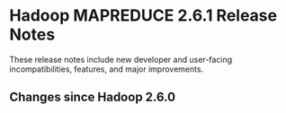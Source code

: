 # Hadoop MAPREDUCE 2.6.1 Release Notes

These release notes include new developer and user-facing incompatibilities, features, and major improvements.

## Changes since Hadoop 2.6.0



